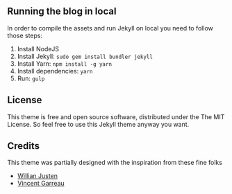 ## Running the blog in local
In order to compile the assets and run Jekyll on local you need to follow those steps:

1. Install NodeJS
2. Install Jekyll: `sudo gem install bundler jekyll`
3. Install Yarn: `npm install -g yarn`
4. Install dependencies: `yarn`
5. Run: `gulp`

## License

This theme is free and open source software, distributed under the The MIT License. So feel free to use this Jekyll theme anyway you want.

## Credits

This theme was partially designed with the inspiration from these fine folks
- [Willian Justen](https://github.com/willianjusten/will-jekyll-template)
- [Vincent Garreau](https://github.com/VincentGarreau/particles.js/)
